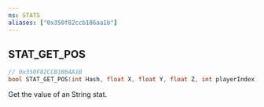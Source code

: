 ```yaml
---
ns: STATS
aliases: ["0x350f82ccb186aa1b"]
---
```

## STAT_GET_POS

```c
// 0x350F82CCB186AA1B
bool STAT_GET_POS(int Hash, float X, float Y, float Z, int playerIndex);
```

Get the value of an String stat.

